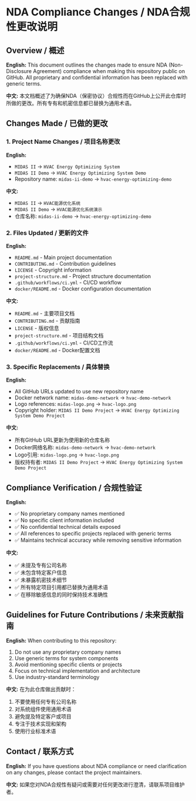 # NDA Compliance Changes / NDA合规性更改说明

## Overview / 概述

**English:**
This document outlines the changes made to ensure NDA (Non-Disclosure Agreement) compliance when making this repository public on GitHub. All proprietary and confidential information has been replaced with generic terms.

**中文:**
本文档概述了为确保NDA（保密协议）合规性而在GitHub上公开此仓库时所做的更改。所有专有和机密信息都已替换为通用术语。

## Changes Made / 已做的更改

### 1. Project Name Changes / 项目名称更改

**English:**
- `MIDAS II` → `HVAC Energy Optimizing System`
- `MIDAS II Demo` → `HVAC Energy Optimizing System Demo`
- Repository name: `midas-ii-demo` → `hvac-energy-optimizing-demo`

**中文:**
- `MIDAS II` → `HVAC能源优化系统`
- `MIDAS II Demo` → `HVAC能源优化系统演示`
- 仓库名称: `midas-ii-demo` → `hvac-energy-optimizing-demo`

### 2. Files Updated / 更新的文件

**English:**
- `README.md` - Main project documentation
- `CONTRIBUTING.md` - Contribution guidelines
- `LICENSE` - Copyright information
- `project-structure.md` - Project structure documentation
- `.github/workflows/ci.yml` - CI/CD workflow
- `docker/README.md` - Docker configuration documentation

**中文:**
- `README.md` - 主要项目文档
- `CONTRIBUTING.md` - 贡献指南
- `LICENSE` - 版权信息
- `project-structure.md` - 项目结构文档
- `.github/workflows/ci.yml` - CI/CD工作流
- `docker/README.md` - Docker配置文档

### 3. Specific Replacements / 具体替换

**English:**
- All GitHub URLs updated to use new repository name
- Docker network name: `midas-demo-network` → `hvac-demo-network`
- Logo references: `midas-logo.png` → `hvac-logo.png`
- Copyright holder: `MIDAS II Demo Project` → `HVAC Energy Optimizing System Demo Project`

**中文:**
- 所有GitHub URL更新为使用新的仓库名称
- Docker网络名称: `midas-demo-network` → `hvac-demo-network`
- Logo引用: `midas-logo.png` → `hvac-logo.png`
- 版权持有者: `MIDAS II Demo Project` → `HVAC Energy Optimizing System Demo Project`

## Compliance Verification / 合规性验证

**English:**
- ✅ No proprietary company names mentioned
- ✅ No specific client information included
- ✅ No confidential technical details exposed
- ✅ All references to specific projects replaced with generic terms
- ✅ Maintains technical accuracy while removing sensitive information

**中文:**
- ✅ 未提及专有公司名称
- ✅ 未包含特定客户信息
- ✅ 未暴露机密技术细节
- ✅ 所有特定项目引用都已替换为通用术语
- ✅ 在移除敏感信息的同时保持技术准确性

## Guidelines for Future Contributions / 未来贡献指南

**English:**
When contributing to this repository:
1. Do not use any proprietary company names
2. Use generic terms for system components
3. Avoid mentioning specific clients or projects
4. Focus on technical implementation and architecture
5. Use industry-standard terminology

**中文:**
在为此仓库做出贡献时：
1. 不要使用任何专有公司名称
2. 对系统组件使用通用术语
3. 避免提及特定客户或项目
4. 专注于技术实现和架构
5. 使用行业标准术语

## Contact / 联系方式

**English:**
If you have questions about NDA compliance or need clarification on any changes, please contact the project maintainers.

**中文:**
如果您对NDA合规性有疑问或需要对任何更改进行澄清，请联系项目维护者。
